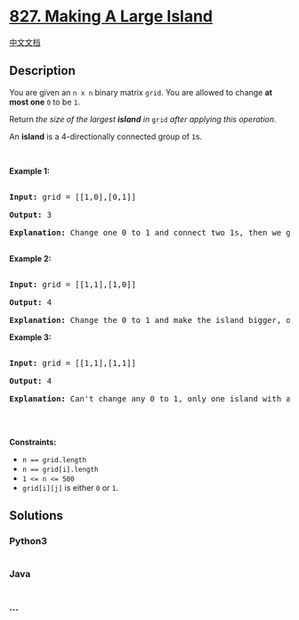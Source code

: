 # [827. Making A Large Island](https://leetcode.com/problems/making-a-large-island)

[中文文档](/solution/0800-0899/0827.Making%20A%20Large%20Island/README.md)

## Description

<p>You are given an <code>n x n</code> binary matrix <code>grid</code>. You are allowed to change <strong>at most one</strong> <code>0</code> to be <code>1</code>.</p>



<p>Return <em>the size of the largest <strong>island</strong> in</em> <code>grid</code> <em>after applying this operation</em>.</p>



<p>An <strong>island</strong> is a 4-directionally connected group of <code>1</code>s.</p>



<p>&nbsp;</p>

<p><strong>Example 1:</strong></p>



<pre>

<strong>Input:</strong> grid = [[1,0],[0,1]]

<strong>Output:</strong> 3

<strong>Explanation:</strong> Change one 0 to 1 and connect two 1s, then we get an island with area = 3.

</pre>



<p><strong>Example 2:</strong></p>



<pre>

<strong>Input:</strong> grid = [[1,1],[1,0]]

<strong>Output:</strong> 4

<strong>Explanation: </strong>Change the 0 to 1 and make the island bigger, only one island with area = 4.</pre>



<p><strong>Example 3:</strong></p>



<pre>

<strong>Input:</strong> grid = [[1,1],[1,1]]

<strong>Output:</strong> 4

<strong>Explanation:</strong> Can&#39;t change any 0 to 1, only one island with area = 4.

</pre>



<p>&nbsp;</p>

<p><strong>Constraints:</strong></p>



<ul>
	<li><code>n == grid.length</code></li>
	<li><code>n == grid[i].length</code></li>
	<li><code>1 &lt;= n &lt;= 500</code></li>
	<li><code>grid[i][j]</code> is either <code>0</code> or <code>1</code>.</li>
</ul>

## Solutions

<!-- tabs:start -->

### **Python3**

```python

```

### **Java**

```java

```

### **...**

```

```

<!-- tabs:end -->
